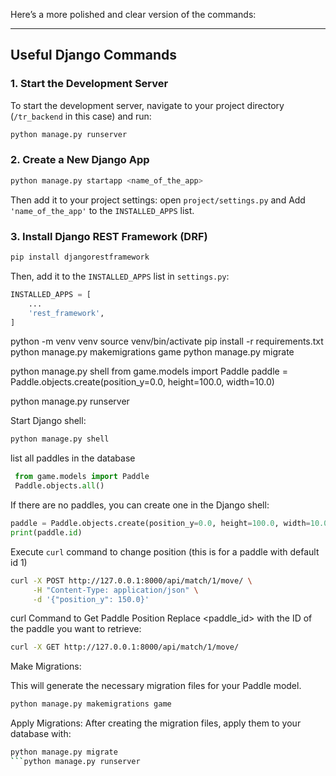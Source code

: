 Here’s a more polished and clear version of the commands:

---

## Useful Django Commands

### 1. Start the Development Server
To start the development server, navigate to your project directory (`/tr_backend` in this case) and run:

```bash
python manage.py runserver
```

### 2. Create a New Django App
```bash
python manage.py startapp <name_of_the_app>
```

Then add it to your project settings: open `project/settings.py` and Add `'name_of_the_app'` to the `INSTALLED_APPS` list.

### 3. Install Django REST Framework (DRF)
```bash
pip install djangorestframework
```

Then, add it to the `INSTALLED_APPS` list in `settings.py`:

```python
INSTALLED_APPS = [
    ...
    'rest_framework',
]
```







python -m venv venv
source venv/bin/activate
pip install -r requirements.txt
python manage.py makemigrations game
python manage.py migrate

   python manage.py shell
from game.models import Paddle
paddle = Paddle.objects.create(position_y=0.0, height=100.0, width=10.0)

python manage.py runserver  






   Start Django shell:
   ```bash
   python manage.py shell
   ```

  list all paddles in the database
  ```python
   from game.models import Paddle
   Paddle.objects.all() 
   ```
   If there are no paddles, you can create one in the Django shell:
   ```python
   paddle = Paddle.objects.create(position_y=0.0, height=100.0, width=10.0)
   print(paddle.id)  
   ```

Execute `curl` command  to change position (this is for a paddle with default id 1)

   ```bash
   curl -X POST http://127.0.0.1:8000/api/match/1/move/ \
        -H "Content-Type: application/json" \
        -d '{"position_y": 150.0}'
   ```


   curl Command to Get Paddle Position
   Replace <paddle_id> with the ID of the paddle you want to retrieve:

   ```bash
   curl -X GET http://127.0.0.1:8000/api/match/1/move/
   ```







Make Migrations: 

This will generate the necessary migration files for your Paddle model.
```bash
python manage.py makemigrations game
```

Apply Migrations: After creating the migration files, apply them to your database with:
```bash
python manage.py migrate
```python manage.py runserver  